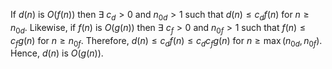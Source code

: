 If $d(n)$ is $O(f(n))$ then $\exists$ $c_d > 0$ and $n_{0d} > 1$ such that $d(n) \leq c_df(n)$ for $n \geq n_{0d}$.
Likewise, if $f(n)$ is $O(g(n))$ then $\exists$ $c_f > 0$ and $n_{0f} > 1$ such that $f(n) \leq c_fg(n)$ for
$n \geq n_{0f}$. Therefore, $d(n) \leq c_df(n) \leq c_d c_f g(n)$ for $n \geq \max(n_{0d},n_{0f})$.
Hence, $d(n)$ is $O(g(n))$.
